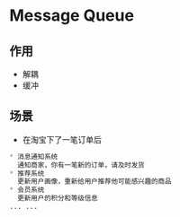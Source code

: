 # Message Queue

## 作用
* 解耦
* 缓冲

## 场景
* 在淘宝下了一笔订单后
```md
* 消息通知系统
  通知商家，你有一笔新的订单，请及时发货
* 推荐系统
  更新用户画像，重新给用户推荐他可能感兴趣的商品
* 会员系统
  更新用户的积分和等级信息
... ...
```

